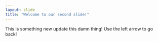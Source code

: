 ```yaml
---
layout: slide
title: "Welcome to our second slide!"
---
```

This is something new update this damn thing!
Use the left arrow to go back!